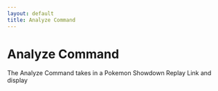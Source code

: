 ```yaml
---
layout: default
title: Analyze Command
---
```


# Analyze Command

The Analyze Command takes in a Pokemon Showdown Replay Link and display